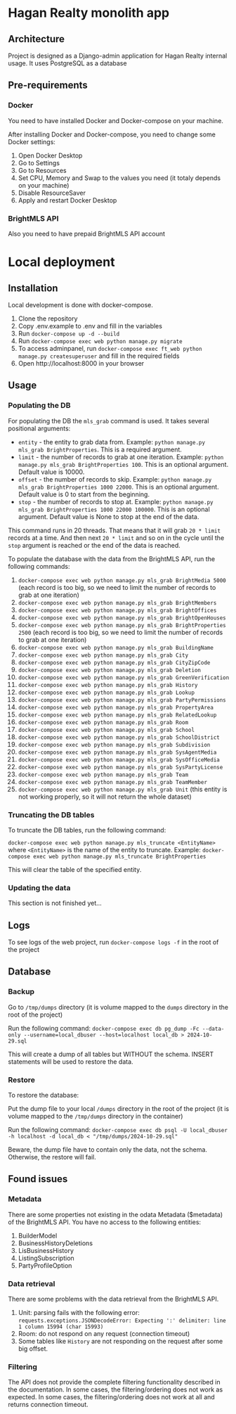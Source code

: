 # Hagan Realty monolith app

## Architecture

Project is designed as a Django-admin application for Hagan Realty internal usage.
It uses PostgreSQL as a database

## Pre-requirements

### Docker

You need to have installed Docker and Docker-compose on your machine.

After installing Docker and Docker-compose, you need to change some Docker settings:
1. Open Docker Desktop
2. Go to Settings
3. Go to Resources
4. Set CPU, Memory and Swap to the values you need (it totaly depends on your machine)
5. Disable ResourceSaver
6. Apply and restart Docker Desktop

### BrightMLS API

Also you need to have prepaid BrightMLS API account


# Local deployment

## Installation

Local development is done with docker-compose.
1. Clone the repository
2. Copy .env.example to .env and fill in the variables
4. Run `docker-compose up -d --build`
5. Run `docker-compose exec web python manage.py migrate`
6. To access adminpanel, run `docker-compose exec ft_web python manage.py createsuperuser` and fill in the required fields
7. Open http://localhost:8000 in your browser

                              
## Usage

### Populating the DB

For populating the DB the `mls_grab` command is used. It takes several positional arguments:
* `entity` - the entity to grab data from. Example: `python manage.py mls_grab BrightProperties`. This is a required argument.
* `limit` - the number of records to grab at one iteration. Example: `python manage.py mls_grab BrightProperties 100`. This is an optional argument. Default value is 10000.
* `offset` - the number of records to skip. Example: `python manage.py mls_grab BrightProperties 1000 22000`. This is an optional argument. Default value is 0 to start from the beginning.
* `stop` - the number of records to stop at. Example: `python manage.py mls_grab BrightProperties 1000 22000 100000`. This is an optional argument. Default value is None to stop at the end of the data.

This command runs in 20 threads. That means that it will grab `20 * limit` records at a time. And then next `20 * limit` and so on in the cycle until the `stop` argument is reached or the end of the data is reached.

To populate the database with the data from the BrightMLS API, run the following commands:

1. `docker-compose exec web python manage.py mls_grab BrightMedia 5000` (each record is too big, so we need to limit the number of records to grab at one iteration) 	
1. `docker-compose exec web python manage.py mls_grab BrightMembers` 	
1. `docker-compose exec web python manage.py mls_grab BrightOffices` 	
1. `docker-compose exec web python manage.py mls_grab BrightOpenHouses` 	
1. `docker-compose exec web python manage.py mls_grab BrightProperties 2500` (each record is too big, so we need to limit the number of records to grab at one iteration) 	
1. `docker-compose exec web python manage.py mls_grab BuildingName` 	
1. `docker-compose exec web python manage.py mls_grab City` 	
1. `docker-compose exec web python manage.py mls_grab CityZipCode` 	
1. `docker-compose exec web python manage.py mls_grab Deletion` 	
1. `docker-compose exec web python manage.py mls_grab GreenVerification` 	
1. `docker-compose exec web python manage.py mls_grab History` 	
1. `docker-compose exec web python manage.py mls_grab Lookup` 	
1. `docker-compose exec web python manage.py mls_grab PartyPermissions` 	
1. `docker-compose exec web python manage.py mls_grab PropertyArea` 	
1. `docker-compose exec web python manage.py mls_grab RelatedLookup` 	
1. `docker-compose exec web python manage.py mls_grab Room` 	
1. `docker-compose exec web python manage.py mls_grab School` 	
1. `docker-compose exec web python manage.py mls_grab SchoolDistrict` 	
1. `docker-compose exec web python manage.py mls_grab Subdivision` 	
1. `docker-compose exec web python manage.py mls_grab SysAgentMedia` 	
1. `docker-compose exec web python manage.py mls_grab SysOfficeMedia` 	
1. `docker-compose exec web python manage.py mls_grab SysPartyLicense` 	
1. `docker-compose exec web python manage.py mls_grab Team` 	
1. `docker-compose exec web python manage.py mls_grab TeamMember` 	
1. `docker-compose exec web python manage.py mls_grab Unit` (this entity is not working properly, so it will not return the whole dataset)	


### Truncating the DB tables

To truncate the DB tables, run the following command:

`docker-compose exec web python manage.py mls_truncate <EntityName>` where `<EntityName>` is the name of the entity to truncate. 
Example: `docker-compose exec web python manage.py mls_truncate BrightProperties`

This will clear the table of the specified entity.

### Updating the data

This section is not finished yet... 


## Logs

To see logs of the web project, run `docker-compose logs -f` in the root of the project
       

## Database

### Backup
Go to `/tmp/dumps` directory (it is volume mapped to the `dumps` directory in the root of the project)

Run the following command: 
`docker-compose exec db pg_dump -Fc --data-only --username=local_dbuser --host=localhost local_db > 2024-10-29.sql`

This will create a dump of all tables but WITHOUT the schema. INSERT statements will be used to restore the data.


### Restore
To restore the database:

Put the dump file to your local `/dumps` directory in the root of the project (it is volume mapped to the `/tmp/dumps` directory in the container)

Run the following command:
`docker-compose exec db psql -U local_dbuser -h localhost -d local_db < "/tmp/dumps/2024-10-29.sql"`

Beware, the dump file have to contain only the data, not the schema. Otherwise, the restore will fail.


## Found issues

### Metadata

There are some properties not existing in the odata Metadata ($metadata) of the BrightMLS API.
You have no access to the following entities:

1. BuilderModel
2. BusinessHistoryDeletions
3. LisBusinessHistory
4. ListingSubscription
5. PartyProfileOption

### Data retrieval

There are some problems with the data retrieval from the BrightMLS API.

1. Unit: parsing fails with the following error: `requests.exceptions.JSONDecodeError: Expecting ':' delimiter: line 1 column 15994 (char 15993)`
2. Room: do not respond on any request (connection timeout)
3. Some tables like `History` are not responding on the request after some big offset.

### Filtering

The API does not provide the complete filtering functionality described in the documentation.
In some cases, the filtering/ordering does not work as expected.
In some cases, the filtering/ordering does not work at all and returns connection timeout.